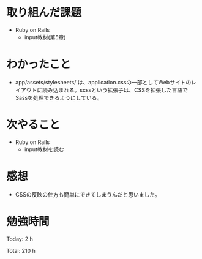 # 取り組んだ課題

* Ruby on Rails
  * input教材(第5章)

# わかったこと

* app/assets/stylesheets/ は、application.cssの一部としてWebサイトのレイアウトに読み込まれる。scssという拡張子は、CSSを拡張した言語でSassを処理できるようにしている。

# 次やること

* Ruby on Rails
  * input教材を読む 

# 感想

* CSSの反映の仕方も簡単にできてしまうんだと思いました。

# 勉強時間

Today: 2 h

Total: 210 h
